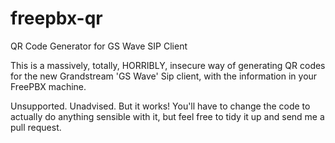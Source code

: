 # freepbx-qr
QR Code Generator for GS Wave SIP Client

This is a massively, totally, HORRIBLY, insecure way of generating QR codes
for the new Grandstream 'GS Wave' Sip client, with the information in your
FreePBX machine.

Unsupported. Unadvised. But it works!  You'll have to change the code to
actually do anything sensible with it, but feel free to tidy it up and
send me a pull request.
